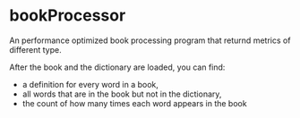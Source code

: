 # bookProcessor

An performance optimized book processing program that returnd metrics of different type.

After the book and the dictionary are loaded, you can find:
- a definition for every word in a book, 
- all words that are in the book but not in the dictionary,
- the count of how many times each word appears in the book
